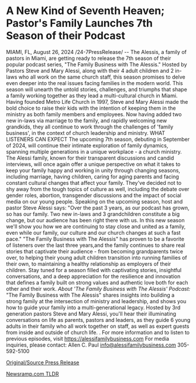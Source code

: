 # A New Kind of Seventh Heaven; Pastor's Family Launches 7th Season of their Podcast

MIAMI, FL, August 26, 2024 /24-7PressRelease/ -- The Alessis, a family of pastors in Miami, are getting ready to release the 7th season of their popular podcast series, "The Family Business with The Alessis." Hosted by Pastors Steve and Mary Alessi, along with their 4 adult children and 2 in-laws who all work on the same church staff, this season promises to delve even deeper into the real issues facing families in the modern world. This season will unearth the untold stories, challenges, and triumphs that shape a family working together as they lead a multi-cultural church in Miami.   Having founded Metro Life Church in 1997, Steve and Mary Alessi made the bold choice to raise their kids with the intention of keeping them in the ministry as both family members and employees. Now having added two new in-laws via marriage to the family, and rapidly welcoming new grandkids, they all continue to work through the challenges of 'family business', in the context of church leadership and ministry.   WHAT LISTENERS CAN EXPECT  The upcoming 7th season, debuting in September of 2024, will continue their intimate exploration of family dynamics, spanning multiple generations in a unique workplace - a church ministry.   The Alessi family, known for their transparent discussions and candid interviews, will once again offer a unique perspective on what it takes to keep your family happy and working in unity through changing seasons, including marriage, having children, caring for aging parents and facing constant cultural changes that affect your family.   They've decided not to shy away from the tough topics of culture as well, including the debate over gender roles, abortion, transgender discussions and the impact of social media on our young people.   Speaking on the upcoming season, host and pastor Steve Alessi says: "Over the past 3 years, as our podcast has grown, so has our family. Two new in-laws and 3 grandchildren constitute a big change, but our audience has been right there with us. In this new season we'll show you how we are continuing to stay close and united as a family, even while our family, our culture and our church changes at such a fast pace."   "The Family Business with The Alessis" has proven to be a favorite of listeners over the last three years,and the family continues to share real stories that captivate their audience - from becoming grandparents twice over, to helping their young adult children transition into running families of their own, to maintaining a healthy relationship as employers of their children.   Stay tuned for a season filled with captivating stories, insightful conversations, and a deep appreciation for the resilience and innovation that defines a family built on strong values and authentic love both for each other and their work.  *About 'The Family Business with The Alessis' Podcast:*  "The Family Business with The Alessis" shares insights into building a strong family at the intersection of ministry and leadership, and shows you how to guide your family into a multi-generational legacy. Hosted by 3rd generation pastors Steve and Mary Alessi, you'll hear their illuminating conversations on life as parents, pastors and leaders, as they guide 6 young adults in their family who all work together on staff, as well as expert guests from inside and outside of church life. . For more information and to listen to previous episodes, visit https://alessifamilybusiness.com  For media inquiries, please contact:  Allen C. Paul info@alessifamilybusiness.com 305-592-5100 

[Original/Source Press Release](https://www.24-7pressrelease.com/press-release/513338/a-new-kind-of-seventh-heaven-pastors-family-launches-7th-season-of-their-podcast) 

[Newsramp.com TLDR](https://newsramp.com/None) 